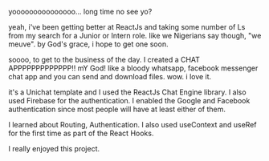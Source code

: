 yooooooooooooooo... long time no see yo?

yeah, i've been getting better at ReactJs and taking some number of Ls from my search for a Junior or Intern role. like we Nigerians say though, "we meuve". by God's grace, i hope to get one soon.

soooo, to get to the business of the day. I created a CHAT APPPPPPPPPPPPP!! mY God! like a bloody whatsapp, facebook messenger chat app and you can send and download files. wow. i love it.

it's a Unichat template and I used the ReactJs Chat Engine library. 
I also used Firebase for the authentication. I enabled the Google and Facebook authentication since most people will have at least either of them.

I learned about Routing, Authentication. I also used useContext and useRef for the first time as part of the React Hooks. 

I really enjoyed this project.
